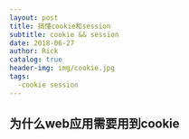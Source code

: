 ```yaml
---
layout: post
title: 搞懂cookie和session
subtitle: cookie && session
date: 2018-06-27
author: Rick
catalog: true
header-img: img/cookie.jpg
tags:
  -cookie session
---
```


## 为什么web应用需要用到cookie
